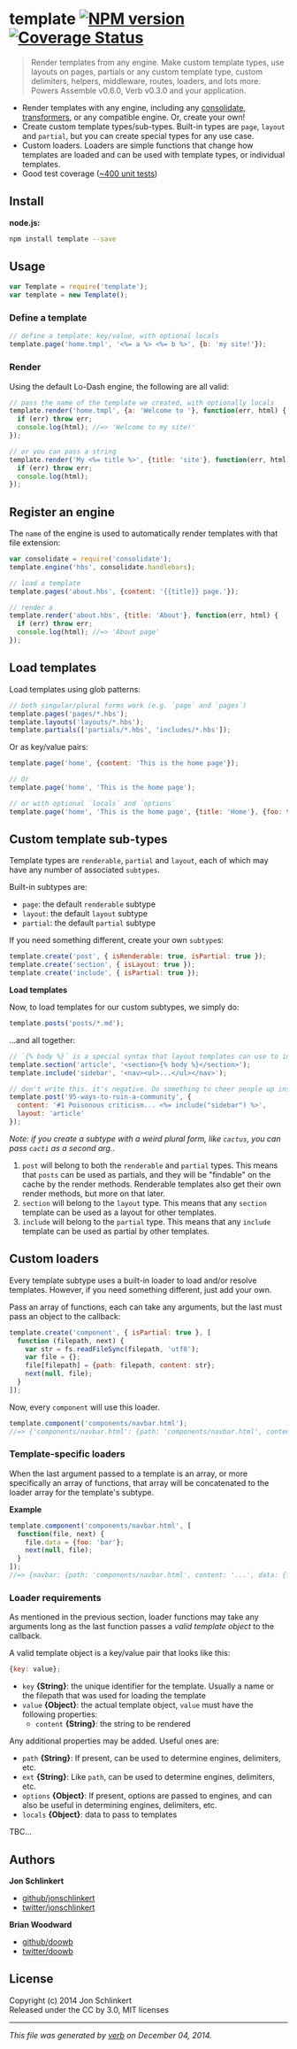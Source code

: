 # template [![NPM version](https://badge.fury.io/js/template.svg)](http://badge.fury.io/js/template) [![Coverage Status](https://img.shields.io/coveralls/jonschlinkert/template.svg)](https://coveralls.io/r/jonschlinkert/template)

> Render templates from any engine. Make custom template types, use layouts on pages, partials or any custom template type, custom delimiters, helpers, middleware, routes, loaders, and lots more. Powers Assemble v0.6.0, Verb v0.3.0 and your application.

- Render templates with any engine, including any [consolidate](https://github.com/tj/consolidate.js),
  [transformers](https://github.com/ForbesLindesay/transformers), or any compatible engine. Or, create your own!
- Create custom template types/sub-types. Built-in types are `page`, `layout` and `partial`, but you can create special types for any use case.
- Custom loaders. Loaders are simple functions that change how templates are loaded and can be used with template types, or individual templates.
- Good test coverage ([~400 unit tests](./tests))

## Install

**node.js:**

```bash
npm install template --save
```

## Usage

```js
var Template = require('template');
var template = new Template();
```

### Define a template

```js
// define a template: key/value, with optional locals
template.page('home.tmpl', '<%= a %> <%= b %>', {b: 'my site!'});
```

### Render

Using the default Lo-Dash engine, the following are all valid:

```js
// pass the name of the template we created, with optionally locals
template.render('home.tmpl', {a: 'Welcome to '}, function(err, html) {
  if (err) throw err;
  console.log(html); //=> 'Welcome to my site!'
});

// or you can pass a string
template.render('My <%= title %>', {title: 'site'}, function(err, html) {
  if (err) throw err;
  console.log(html);
});
```

## Register an engine

The `name` of the engine is used to automatically render templates with that file extension:

```js
var consolidate = require('consolidate');
template.engine('hbs', consolidate.handlebars);

// load a template
template.pages('about.hbs', {content: '{{title}} page.'});

// render a
template.render('about.hbs', {title: 'About'}, function(err, html) {
  if (err) throw err;
  console.log(html); //=> 'About page'
});
```

## Load templates

Load templates using glob patterns:

```js
// both singular/plural forms work (e.g. `page` and `pages`)
template.pages('pages/*.hbs');
template.layouts('layouts/*.hbs');
template.partials(['partials/*.hbs', 'includes/*.hbs']);
```

Or as key/value pairs:

```js
template.page('home', {content: 'This is the home page'});

// Or
template.page('home', 'This is the home page');

// or with optional `locals` and `options`
template.page('home', 'This is the home page', {title: 'Home'}, {foo: true});
```

## Custom template sub-types

Template types are `renderable`, `partial` and `layout`, each of which may have any number of associated `subtypes`.

Built-in subtypes are:

 - `page`: the default `renderable` subtype
 - `layout`: the default `layout` subtype
 - `partial`: the default `partial` subtype

If you need something different, create your own `subtype`s:

```js
template.create('post', { isRenderable: true, isPartial: true });
template.create('section', { isLayout: true });
template.create('include', { isPartial: true });
```

**Load templates**

Now, to load templates for our custom subtypes, we simply do:

```js
template.posts('posts/*.md');
```

...and all together:


```js
// `{% body %}` is a special syntax that layout templates can use to inject content
template.section('article', '<section>{% body %}</section>');
template.include('sidebar', '<nav><ul>...</ul></nav>');

// don't write this. it's negative. Do something to cheer people up instead!
template.post('95-ways-to-ruin-a-community', {
  content: '#1 Poisonous criticism... <%= include("sidebar") %>',
  layout: 'article'
});
```

_Note: if you create a subtype with a weird plural form, like `cactus`, you can pass `cacti` as a second arg._.


1. `post` will belong to both the `renderable` and `partial` types. This means that `posts` can be used as partials, and they will be "findable" on the cache by the render methods. Renderable templates also get their own render methods, but more on that later.
2. `section` will belong to the `layout` type. This means that any `section` template can be used as a layout for other templates.
2. `include` will belong to the `partial` type. This means that any `include` template can be used as partial by other templates.


## Custom loaders

Every template subtype uses a built-in loader to load and/or resolve templates. However, if you need something different, just add your own.

Pass an array of functions, each can take any arguments, but the last must pass an object to the callback:

```js
template.create('component', { isPartial: true }, [
  function (filepath, next) {
    var str = fs.readFileSync(filepath, 'utf8');
    var file = {};
    file[filepath] = {path: filepath, content: str};
    next(null, file);
  }
]);
```

Now, every `component` will use this loader.

```js
template.component('components/navbar.html');
//=> {'components/navbar.html': {path: 'components/navbar.html', content: '...'}};
```

### Template-specific loaders

When the last argument passed to a template is an array, or more specifically an array of functions, that array will be concatenated to the loader array for the template's subtype.

**Example**

```js
template.component('components/navbar.html', [
  function(file, next) {
    file.data = {foo: 'bar'};
    next(null, file);
  }
]);
//=> {navbar: {path: 'components/navbar.html', content: '...', data: {foo: 'bar'}}};
```


### Loader requirements

As mentioned in the previous section, loader functions may take any arguments long as the last function passes a _valid template object_ to the callback.

A valid template object is a key/value pair that looks like this:

```js
{key: value};
```

- `key` **{String}**: the unique identifier for the template. Usually a name or the filepath that was used for loading the template
- `value` **{Object}**: the actual template object, `value` must have the following properties:
    * `content` **{String}**: the string to be rendered

Any additional properties may be added. Useful ones are:

 - `path` **{String}**: If present, can be used to determine engines, delimiters, etc.
 - `ext` **{String}**: Like `path`, can be used to determine engines, delimiters, etc.
 - `options` **{Object}**: If present, options are passed to engines, and can also be useful in determining engines, delimiters, etc.
 - `locals` **{Object}**: data to pass to templates


TBC...

## Authors
 
**Jon Schlinkert**
 
+ [github/jonschlinkert](https://github.com/jonschlinkert)
+ [twitter/jonschlinkert](http://twitter.com/jonschlinkert) 
 
**Brian Woodward**
 
+ [github/doowb](https://github.com/doowb)
+ [twitter/doowb](http://twitter.com/doowb) 



## License
Copyright (c) 2014 Jon Schlinkert  
Released under the CC by 3.0, MIT licenses

***

_This file was generated by [verb](https://github.com/assemble/verb) on December 04, 2014._


[engine-cache]: https://github.com/jonschlinkert/engine-cache
[engine-noop]: https://github.com/jonschlinkert/engine-noop
[parse-files]: https://github.com/jonschlinkert/parse-files
[parser-cache]: https://github.com/jonschlinkert/parser-cache
[parser-front-matter]: https://github.com/jonschlinkert/parser-front-matter
[parser-noop]: https://github.com/jonschlinkert/parser-noop